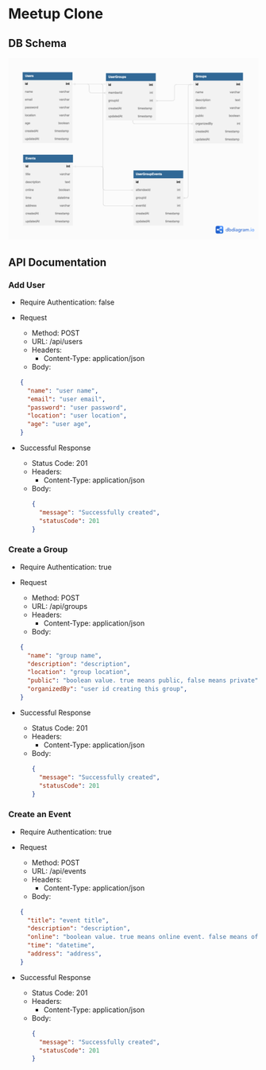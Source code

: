 # Meetup Clone

## DB Schema
![DB Schema](./assets/db.png)

## API Documentation

### Add User
* Require Authentication: false
* Request
  * Method: POST
  * URL: /api/users
  * Headers:
    * Content-Type: application/json
  * Body:
  ```json
  {
    "name": "user name",
    "email": "user email",
    "password": "user password",
    "location": "user location",
    "age": "user age",
  }
  ```

* Successful Response
  * Status Code: 201
  * Headers:
    * Content-Type: application/json
  * Body:
    ```json
    {
      "message": "Successfully created",
      "statusCode": 201
    }
    ```

### Create a Group
* Require Authentication: true
* Request
  * Method: POST
  * URL: /api/groups
  * Headers:
    * Content-Type: application/json
  * Body:
  ```json
  {
    "name": "group name",
    "description": "description",
    "location": "group location",
    "public": "boolean value. true means public, false means private",
    "organizedBy": "user id creating this group",
  }
  ```

* Successful Response
  * Status Code: 201
  * Headers:
    * Content-Type: application/json
  * Body:
    ```json
    {
      "message": "Successfully created",
      "statusCode": 201
    }
    ```

### Create an Event
* Require Authentication: true
* Request
  * Method: POST
  * URL: /api/events
  * Headers:
    * Content-Type: application/json
  * Body:
  ```json
  {
    "title": "event title",
    "description": "description",
    "online": "boolean value. true means online event. false means offline event",
    "time": "datetime",
    "address": "address",
  }
  ```

* Successful Response
  * Status Code: 201
  * Headers:
    * Content-Type: application/json
  * Body:
    ```json
    {
      "message": "Successfully created",
      "statusCode": 201
    }
    ```
